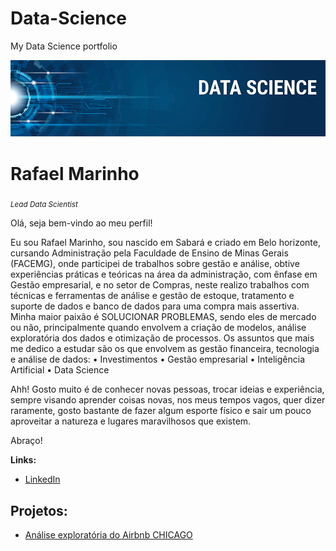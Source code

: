 # Data-Science
My Data Science portfolio
<p align="center">
  <img src="banner.png" >
</p>

# Rafael Marinho
<sub>*Lead Data Scientist*

Olá, seja bem-vindo ao meu perfil!

Eu sou Rafael Marinho, sou nascido em Sabará e criado em Belo horizonte, cursando Administração pela Faculdade de Ensino de Minas Gerais (FACEMG), onde participei de trabalhos sobre gestão e análise, obtive experiências práticas e teóricas na área da administração, com ênfase em Gestão empresarial, e no setor de Compras, neste realizo trabalhos com técnicas e ferramentas de análise e gestão de estoque, tratamento e suporte de dados e banco de dados para uma compra mais assertiva.
Minha maior paixão é SOLUCIONAR PROBLEMAS, sendo eles de mercado ou não, principalmente quando envolvem a criação de modelos, análise exploratória dos dados e otimização de processos. Os assuntos que mais me dedico a estudar são os que envolvem as gestão financeira, tecnologia e análise de dados:
• Investimentos
• Gestão empresarial
• Inteligência Artificial
• Data Science

Ahh! Gosto muito é de conhecer novas pessoas, trocar ideias e experiência, sempre visando aprender coisas novas, nos meus tempos vagos, quer dizer raramente, gosto bastante de fazer algum esporte físico e sair um pouco aproveitar a natureza e lugares maravilhosos que existem.

Abraço!


**Links:**
* [LinkedIn](https://www.linkedin.com/in/rafael-marinho-6a90211a1/)


## Projetos:


* [Análise exploratória do Airbnb CHICAGO](https://github.com/RafaelSigmoidal/Airbnb_Chicago)





